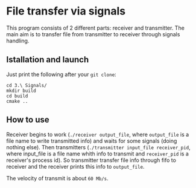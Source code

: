 # File transfer via signals

This program consists of 2 different parts: receiver and transmitter.
The main aim is to transfer file from transmitter to receiver through signals handling.

## Istallation and launch

Just print the following after your `git clone`:

```
cd 3.\ Signals/
mkdir build
cd build
cmake ..
```

## How to use

Receiver begins to work (`./receiver output_file`, where `output_file` is a file name to write transmitted info) and waits for some signals (doing nothing else). 
Then transmitters (`./transmitter input_file receiver_pid`, where input_file is a file name whith info to transmit and `receiver_pid` is a receiver's process id). So transmitter transfer file info through fifo to receiver and the receiver prints this info to `output_file`.

The velocity of transmit is about `60 Mb/s`.
